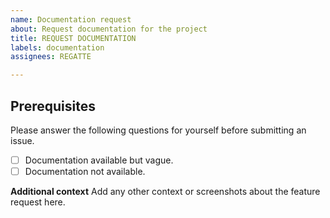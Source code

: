 ```yaml
---
name: Documentation request
about: Request documentation for the project
title: REQUEST DOCUMENTATION
labels: documentation
assignees: REGATTE

---
```


## Prerequisites

Please answer the following questions for yourself before submitting an issue.

- [ ] Documentation available but vague.
- [ ] Documentation not available.

**Additional context**
Add any other context or screenshots about the feature request here.
